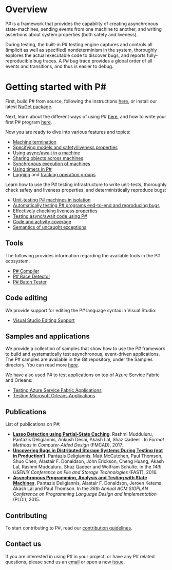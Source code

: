Overview
========
P# is a framework that provides the capability of creating asynchronous state-machines, sending events from one machine to another, and writing assertions about system properties (both safety and liveness).

During testing, the built-in P# testing engine captures and controls all (implicit as well as specified) nondeterminism in the system, thoroughly explores the actual executable code to discover bugs, and reports fully-reproducible bug traces. A P# bug trace provides a global order of all events and transitions, and thus is easier to debug.

Getting started with P#
=======================
First, build P# from source, following the instructions [here](BuildInstructions.md), or install our latest [NuGet package](https://www.nuget.org/packages/Microsoft.PSharp/).

Next, learn about the different ways of using P# [here](Overview.md), and how to write your first P# program [here](WriteFirstProgram.md).

Now you are ready to dive into various features and topics:
- [Machine termination](Features/MachineTermination.md)
- [Specifying models and safety/liveness properties](Features/SafetyLivenessProperties.md)
- [Using async/await in a machine](Features/AsyncAwaitSupport.md)
- [Sharing objects across machines](Features/ObjectSharing.md)
- [Synchronous execution of machines](Features/SynchronousExecution.md)
- [Using timers in P#](Features/Timers.md)
- [Logging](Features/Logging.md) and [tracking operation groups](Features/TrackingOperationGroups.md)

Learn how to use the P# testing infrastructure to write unit-tests, thoroughly check safety and liveness properties, and deterministically reproduce bugs:
- [Unit-testing P# machines in isolation](Testing/UnitTesting.md)
- [Automatically testing P# programs end-to-end and reproducing bugs](Testing/TestingMethodology.md)
- [Effectively checking liveness properties](Testing/LivenessChecking.md)
- [Testing async/await code using P#](Testing/TestingAsyncAwait.md)
- [Code and activity coverage](Testing/CodeCoverageVisualisation.md)
- [Semantics of uncaught exceptions](Testing/UncaughtExceptions.md)

## Tools
The following provides information regarding the available tools in the P# ecosystem:
- [P# Compiler](Tools/Compiler.md)
- [P# Race Detector](Tools/RaceDetection.md)
- [P# Batch Tester](https://github.com/p-org/PSharpBatchTesting)

## Code editing
We provide support for editing the P# language syntax in Visual Studio:
- [Visual Studio Editing Support](CodeEditors/VisualStudioLanguageSupport.md)

## Samples and applications
We provide a collection of samples that show how to use the P# framework to build and systematically test asynchronous, event-driven applications. The P# samples are available in the Git repository, under the Samples directory. You can read more [here](https://github.com/p-org/PSharp/tree/master/Samples).

We have also used P# to test applications on top of Azure Service Fabric and Orleans:
- [Testing Azure Service Fabric Applications](https://github.com/p-org/PSharpModels)
- [Testing Microsoft Orleans Applications](https://github.com/p-org/PSharpModels)

## Publications
List of publications on P#:
- **[Lasso Detection using Partial-State Caching](https://www.microsoft.com/en-us/research/publication/lasso-detection-using-partial-state-caching-2/)**. Rashmi Mudduluru, Pantazis Deligiannis, Ankush Desai, Akash Lal, Shaz Qadeer . In *Formal Methods in Computer-Aided Design* (FMCAD), 2017.
- **[Uncovering Bugs in Distributed Storage Systems During Testing (not in Production!)](https://www.usenix.org/node/194442)**. Pantazis Deligiannis, Matt McCutchen, Paul Thomson, Shuo Chen, Alastair F. Donaldson, John Erickson, Cheng Huang, Akash Lal, Rashmi Mudduluru, Shaz Qadeer and Wolfram Schulte. In the *14th USENIX Conference on File and Storage Technologies* (FAST), 2016.
- **[Asynchronous Programming, Analysis and Testing with State Machines](https://dl.acm.org/citation.cfm?id=2737996)**. Pantazis Deligiannis, Alastair F. Donaldson, Jeroen Ketema, Akash Lal and Paul Thomson. In the *36th Annual ACM SIGPLAN Conference on Programming Language Design and Implementation* (PLDI), 2015.

## Contributing
To start contributing to P#, read our [contribution guidelines](Contributing.md).

## Contact us
If you are interested in using P# in your project, or have any P# related questions, please send us an [email](mailto:pdev@microsoft.com) or open a new [issue](https://github.com/p-org/PSharp/issues).
